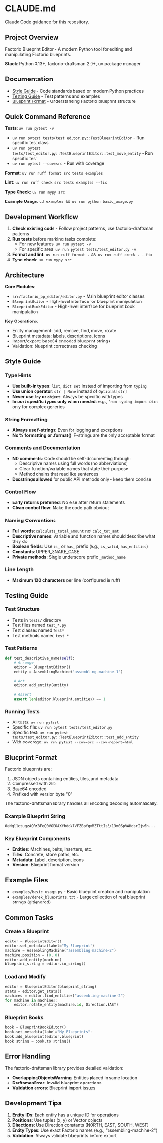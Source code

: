 # CLAUDE.md

Claude Code guidance for this repository.

## Project Overview

Factorio Blueprint Editor - A modern Python tool for editing and manipulating Factorio blueprints.

**Stack**: Python 3.13+, factorio-draftsman 2.0+, uv package manager

## Documentation

- [Style Guide](#style-guide) - Code standards based on modern Python practices
- [Testing Guide](#testing-guide) - Test patterns and examples
- [Blueprint Format](#blueprint-format) - Understanding Factorio blueprint structure

## Quick Command Reference

**Tests**: `uv run pytest -v`
- `uv run pytest tests/test_editor.py::TestBlueprintEditor` - Run specific test class
- `uv run pytest tests/test_editor.py::TestBlueprintEditor::test_move_entity` - Run specific test
- `uv run pytest --cov=src` - Run with coverage

**Format**: `uv run ruff format src tests examples`

**Lint**: `uv run ruff check src tests examples --fix`

**Type Check**: `uv run mypy src`

**Example Usage**: `cd examples && uv run python basic_usage.py`

## Development Workflow

1. **Check existing code** - Follow project patterns, use factorio-draftsman patterns
2. **Run tests** before marking tasks complete:
   - For new features: `uv run pytest -v`
   - For specific area: `uv run pytest tests/test_editor.py -v`
3. **Format and lint**: `uv run ruff format . && uv run ruff check . --fix`
4. **Type check**: `uv run mypy src`

## Architecture

**Core Modules**:
- `src/factorio_bp_editor/editor.py` - Main blueprint editor classes
- `BlueprintEditor` - High-level interface for blueprint manipulation
- `BlueprintBookEditor` - High-level interface for blueprint book manipulation

**Key Operations**:
- Entity management: add, remove, find, move, rotate
- Blueprint metadata: labels, descriptions, icons
- Import/export: base64 encoded blueprint strings
- Validation: blueprint correctness checking

## Style Guide

### Type Hints
- **Use built-in types**: `list`, `dict`, `set` instead of importing from `typing`
- **Use union operator**: `str | None` instead of `Optional[str]`
- **Never use `Any` or `object`**: Always be specific with types
- **Import specific types only when needed**: e.g., `from typing import Dict` only for complex generics

### String Formatting
- **Always use f-strings**: Even for logging and exceptions
- **No % formatting or .format()**: F-strings are the only acceptable format

### Comments and Documentation
- **NO comments**: Code should be self-documenting through:
  - Descriptive names using full words (no abbreviations)
  - Clear function/variable names that state their purpose
  - Method chains that read like sentences
- **Docstrings allowed** for public API methods only - keep them concise

### Control Flow
- **Early returns preferred**: No else after return statements
- **Clean control flow**: Make the code path obvious

### Naming Conventions
- **Full words**: `calculate_total_amount` not `calc_tot_amt`
- **Descriptive names**: Variable and function names should describe what they do
- **Boolean fields**: Use `is_` or `has_` prefix (e.g., `is_valid`, `has_entities`)
- **Constants**: UPPER_SNAKE_CASE
- **Private methods**: Single underscore prefix `_method_name`

### Line Length
- **Maximum 100 characters** per line (configured in ruff)

## Testing Guide

### Test Structure
- Tests in `tests/` directory
- Test files named `test_*.py`
- Test classes named `Test*`
- Test methods named `test_*`

### Test Patterns
```python
def test_descriptive_name(self):
    # Arrange
    editor = BlueprintEditor()
    entity = AssemblingMachine("assembling-machine-1")
    
    # Act
    editor.add_entity(entity)
    
    # Assert
    assert len(editor.blueprint.entities) == 1
```

### Running Tests
- All tests: `uv run pytest`
- Specific file: `uv run pytest tests/test_editor.py`
- Specific test: `uv run pytest tests/test_editor.py::TestBlueprintEditor::test_add_entity`
- With coverage: `uv run pytest --cov=src --cov-report=html`

## Blueprint Format

Factorio blueprints are:
1. JSON objects containing entities, tiles, and metadata
2. Compressed with zlib
3. Base64 encoded
4. Prefixed with version byte "0"

The factorio-draftsman library handles all encoding/decoding automatically.

### Example Blueprint String
```
0eNqllctugzAQRX8FeQ0VGEOAXfbddVlVFZBpYgmMZTttIsS/13m0SpVWHdsrIjw5h...
```

### Key Blueprint Components
- **Entities**: Machines, belts, inserters, etc.
- **Tiles**: Concrete, stone paths, etc.
- **Metadata**: Label, description, icons
- **Version**: Blueprint format version

## Example Files

- `examples/basic_usage.py` - Basic blueprint creation and manipulation
- `examples/derek_blueprints.txt` - Large collection of real blueprint strings (gitignored)

## Common Tasks

### Create a Blueprint
```python
editor = BlueprintEditor()
editor.set_metadata(label="My Blueprint")
machine = AssemblingMachine("assembling-machine-2")
machine.position = (0, 0)
editor.add_entity(machine)
blueprint_string = editor.to_string()
```

### Load and Modify
```python
editor = BlueprintEditor(blueprint_string)
stats = editor.get_stats()
machines = editor.find_entities("assembling-machine-2")
for machine in machines:
    editor.rotate_entity(machine.id, Direction.EAST)
```

### Blueprint Books
```python
book = BlueprintBookEditor()
book.set_metadata(label="My Blueprints")
book.add_blueprint(editor.blueprint)
book_string = book.to_string()
```

## Error Handling

The factorio-draftsman library provides detailed validation:
- **OverlappingObjectsWarning**: Entities placed in same location
- **DraftsmanError**: Invalid blueprint operations
- **Validation errors**: Blueprint import issues

## Development Tips

1. **Entity IDs**: Each entity has a unique ID for operations
2. **Positions**: Use tuples (x, y) or Vector objects
3. **Directions**: Use Direction constants (NORTH, EAST, SOUTH, WEST)
4. **Entity Types**: Use exact Factorio names (e.g., "assembling-machine-2")
5. **Validation**: Always validate blueprints before export